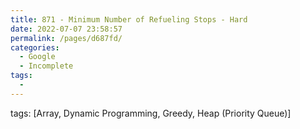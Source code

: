 ```yaml
---
title: 871 - Minimum Number of Refueling Stops - Hard
date: 2022-07-07 23:58:57
permalink: /pages/d687fd/
categories:
  - Google
  - Incomplete
tags:
  - 
---
```

tags: [Array, Dynamic Programming, Greedy, Heap (Priority Queue)]